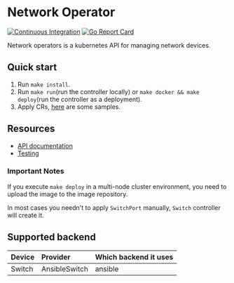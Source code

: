 # Network Operator

[![Continuous Integration](https://github.com/Hellcatlk/network-operator/workflows/Continuous%20Integration/badge.svg)](https://github.com/Hellcatlk/network-operator/actions)
[![Go Report Card](https://goreportcard.com/badge/github.com/Hellcatlk/network-operator)](https://goreportcard.com/report/github.com/Hellcatlk/network-operator)

Network operators is a kubernetes API for managing network devices.

## Quick start

1. Run `make install`.
2. Run `make run`(run the controller locally) or `make docker && make deploy`(run the controller as a deployment).
3. Apply CRs, [here](./config/samples) are some samples.

## Resources

* [API documentation](docs/api.md)
* [Testing](docs/testing.md)

### Important Notes

If you execute `make deploy` in a multi-node cluster environment, you need to upload the image to the image repository.

In most cases you needn't to apply `SwitchPort` manually, `Switch` controller will create it.

## Supported backend

|Device|Provider|Which backend it uses|
|:-|:-|:-|
|Switch|AnsibleSwitch|ansible|
